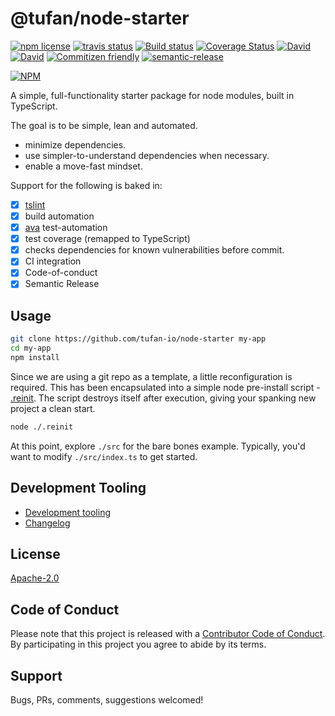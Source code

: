 # @tufan/node-starter

<!-- badge -->
[![npm license](https://img.shields.io/npm/l/tufan/node-starter)](https://www.npmjs.com/package/tufan/node-starter)
[![travis status](https://img.shields.io/travis/tufan-io/node-starter.svg)](https://travis-ci.org/tufan-io/node-starter)
[![Build status](https://ci.appveyor.com/api/projects/status/90am2usst4qeutgi?svg=true)](https://ci.appveyor.com/project/tufan-io/node-starter)
[![Coverage Status](https://coveralls.io/repos/github/tufan-io/node-starter/badge.svg?branch=master)](https://coveralls.io/github/tufan-io/node-starter?branch=master)
[![David](https://david-dm.org/tufan-io/node-starter/status.svg)](https://david-dm.org/tufan-io/node-starter)
[![David](https://david-dm.org/tufan-io/node-starter/dev-status.svg)](https://david-dm.org/tufan-io/node-starter?type=dev)
[![Commitizen friendly](https://img.shields.io/badge/commitizen-friendly-brightgreen.svg)](http://commitizen.github.io/cz-cli/)
[![semantic-release](https://img.shields.io/badge/%20%20%F0%9F%93%A6%F0%9F%9A%80-semantic--release-e10079.svg)](https://github.com/semantic-release/semantic-release)

[![NPM](https://nodei.co/npm/tufan/node-starter.png?downloads=true&downloadRank=true&stars=true)](https://nodei.co/npm/tufan/node-starter/)
<!-- endbadge -->

A simple, full-functionality starter package for node modules, built in TypeScript.

The goal is to be simple, lean and automated.

- minimize dependencies.
- use simpler-to-understand dependencies when necessary.
- enable a move-fast mindset.

Support for the following is baked in:

- [x] [tslint](https://github.com/palantir/tslint)
- [x] build automation
- [x] [ava](https://github.com/avajs/ava) test-automation
- [x] test coverage (remapped to TypeScript)
- [x] checks dependencies for known vulnerabilities before commit.
- [x] CI integration
- [x] Code-of-conduct
- [x] Semantic Release

## Usage

```bash
git clone https://github.com/tufan-io/node-starter my-app
cd my-app
npm install
```

Since we are using a git repo as a template, a little reconfiguration is
required. This has been encapsulated into a simple node pre-install script -
[.reinit](./.reinit). The script destroys itself after execution, giving
your spanking new project a clean start.

```bash
node ./.reinit
```

At this point, explore `./src` for the bare bones example.
Typically, you'd want to modify `./src/index.ts` to get started.

## Development Tooling

- [Development tooling](./docs/DevTools.md)
- [Changelog](./CHANGELOG.md)

## License

[Apache-2.0](./LICENSE.md)

## Code of Conduct

Please note that this project is released with a [Contributor Code of Conduct](code-of-conduct.md). By participating in this project you agree to abide by its terms.

## Support

Bugs, PRs, comments, suggestions welcomed!
